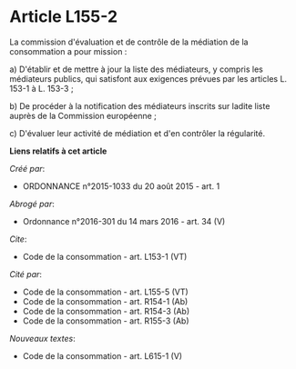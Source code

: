 # Article L155-2

La commission d'évaluation et de contrôle de la médiation de la consommation a pour mission : 

a) D'établir et de mettre à jour la liste des médiateurs, y compris les médiateurs publics, qui satisfont aux exigences
prévues par les articles L. 153-1 à L. 153-3 ; 

b) De procéder à la notification des médiateurs inscrits sur ladite liste auprès de la Commission européenne ; 

c) D'évaluer leur activité de médiation et d'en contrôler la régularité.

**Liens relatifs à cet article**

_Créé par_:

  - ORDONNANCE n°2015-1033 du 20 août 2015 - art. 1

_Abrogé par_:

  - Ordonnance n°2016-301 du 14 mars 2016 - art. 34 (V)

_Cite_:

  - Code de la consommation - art. L153-1 (VT)

_Cité par_:

  - Code de la consommation - art. L155-5 (VT)
  - Code de la consommation - art. R154-1 (Ab)
  - Code de la consommation - art. R154-3 (Ab)
  - Code de la consommation - art. R155-3 (Ab)

_Nouveaux textes_:

  - Code de la consommation - art. L615-1 (V)
